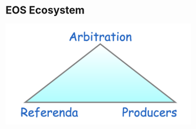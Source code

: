 # EOS Ecosystem

![Interaction between EOS.IO Actors and Components](.gitbook/assets/image%20%2832%29.png)


